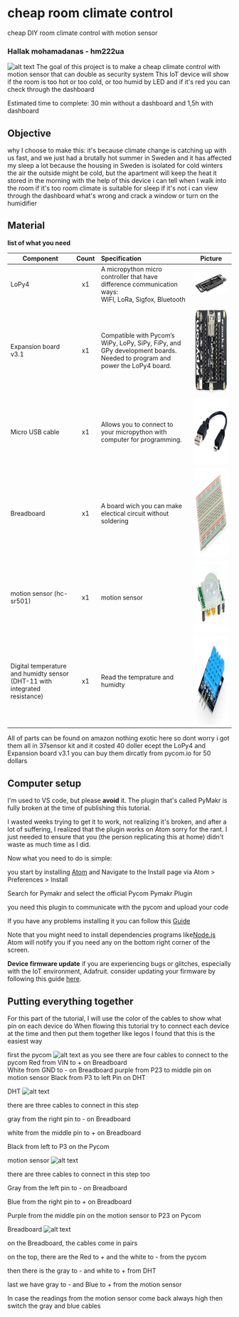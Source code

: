 # cheap room climate control
cheap DIY room climate control with motion sensor
### Hallak mohamadanas - hm222ua
![alt text](https://github.com/anass98h/cheap-room-climate-control-/blob/main/imges/IMG_20220804_030602.jpg?raw=true)
The goal of this project is to make a cheap climate control with motion sensor that can double as security system
This IoT device will show if the room is too hot or too cold, or too humid by LED and if it's red you can check through the dashboard

Estimated time to complete: 30 min without a dashboard and 1,5h with dashboard

## Objective
why I choose to make this: it's because climate change is catching up with us fast, and we just had a brutally hot summer
in Sweden and it has affected my sleep a lot because the housing in Sweden is isolated for cold winters the air
the outside might be cold, but the apartment will keep the heat it stored in the morning
with the help of this device i can tell when I walk into the room if it's too room climate is suitable for sleep
if it's not i can view through the dashboard what's wrong and crack a window or turn on the humidifier


## Material
**list of what you need**

| Component                                                      | Count | Specification | Picture |
|---------------------------------------------|:-----:|:------|---------|
| LoPy4                                                          |   x1  |A micropython micro controller that have difference communication ways: <br>WIFI, LoRa, Sigfox, Bluetooth |<img src="imges/loby.jpg" width="auto" height="auto" />|
| Expansion board v3.1                                           |   x1  |Compatible with Pycom’s WiPy, LoPy, SiPy, FiPy, and GPy development boards. Needed to program and power the LoPy4 board.|<img src="imges/Expans.png" width="200" height="200" />|
| Micro USB cable                                                |   x1  |Allows you to connect to your micropython with computer for programming.|<img src="imges/micorusb.jpg" width="200" height="150" />|
| Breadboard                                                     |   x1  |A board wich you can make electical circuit without soldering|<img src="imges/breadboard.jpg" width="200" height="200" />|
| motion sensor (hc-sr501)                            |   x1  |motion sensor|<img src="imges/download%20(2).jpg" width="200" height="160" />|
| Digital temperature and humidty sensor (DHT-11 with integrated resistance) |   x1  |Read the temprature and humidty|<img src="imges/dht11.jpg" width="200" height="200" />|
All of parts can be found on amazon nothing exotic here so dont worry i got them all in 37sensor kit and it costed 40 doller ecept the LoPy4 and Expansion board v3.1 you can buy them dircatly from pycom.io for 50 dollars

## Computer setup
I'm used to VS code, but please **avoid** it. The plugin that's called PyMakr is fully broken at the time of publishing this tutorial. 

I wasted weeks trying to get it to work, not realizing it's broken, and after a lot of suffering, I realized that the plugin works on Atom 
sorry for the rant. I just needed to ensure that you (the person replicating this at home) didn't waste as much time as I did.

Now what you need to do is simple:

you start by installing [Atom](https://flight-manual.atom.io/getting-started/sections/installing-atom/) and Navigate to the Install page via Atom > Preferences > Install

Search for Pymakr and select the official Pycom Pymakr Plugin

you need this plugin to communicate with the pycom and upload your code 

If you have any problems installing it you can follow this [Guide](https://docs.pycom.io/gettingstarted/software/atom/)

Note that you might need to install dependencies programs like[Node.js](https://nodejs.org/en/download/) Atom will notify you if you need any on the bottom right corner of the screen. 


**Device firmware update**
if you are experiencing bugs or glitches, especially with the IoT environment, Adafruit. consider updating your firmware by following this guide [here](https://docs.pycom.io/updatefirmware/device/).


## Putting everything together

For this part of the tutorial, I will use the color of the cables to show what pin on each device do
When flowing this tutorial try to connect each device at the time and then put them together like legos I found that this is the easiest way


first the pycom
![alt text](https://github.com/anass98h/cheap-room-climate-control-/blob/main/imges/pycomirl.jpg?raw=true)
as you see there are four cables to connect to the pycom 
Red from VIN to + on Breadboard  
White from GND to - on Breadboard 
purple from P23 to middle pin on motion sensor
Black from P3 to left Pin on DHT 


DHT
![alt text](https://github.com/anass98h/cheap-room-climate-control-/blob/main/imges/dhtirl.jpg?raw=true)

there are three cables to connect in this step 

gray from the right pin to - on Breadboard 

white from the middle pin to + on Breadboard  

Black from left to P3 on the Pycom


motion sensor 
![alt text](https://github.com/anass98h/cheap-room-climate-control-/blob/main/imges/motionirl.jpg?raw=true)

there are three cables to connect in this step too

Gray from the left pin to - on Breadboard 

Blue from the right pin to + on Breadboard  

Purple from the middle pin on the motion sensor to P23 on Pycom


Breadboard 
![alt text](https://github.com/anass98h/cheap-room-climate-control-/blob/main/imges/powerirl.jpg?raw=true)

on the Breadboard, the cables come in pairs 

on the top, there are the Red to + and the white to - from the pycom

then there is the gray to - and white to + from DHT

last we have gray to - and Blue to + from the motion sensor 



In case the readings from the motion sensor come back always high then switch the gray and blue cables


